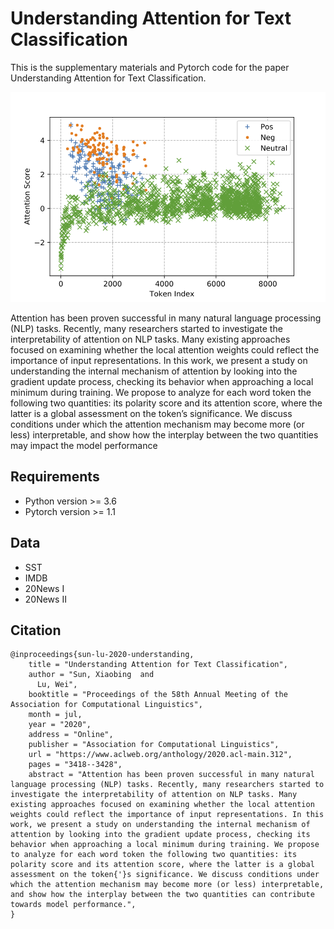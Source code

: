 # Understanding Attention for Text Classification
This is the supplementary materials and Pytorch code for the paper Understanding Attention for Text Classification.
<p align="center">
 <img src="imgs/sst_attn_score_d10_tanh.png" width="700"/>
</p>
Attention has been proven successful in many natural language processing (NLP) tasks. Recently, many researchers started to investigate the interpretability of attention on NLP tasks.
Many existing approaches focused on examining whether the local attention weights could
reflect the importance of input representations. In this work, we present a study on understanding the internal mechanism of attention by looking into the gradient update process,
checking its behavior when approaching a local minimum during training. We propose to
analyze for each word token the following two
quantities: its polarity score and its attention
score, where the latter is a global assessment
on the token’s significance. We discuss conditions under which the attention mechanism
may become more (or less) interpretable, and
show how the interplay between the two quantities may impact the model performance

## Requirements
* Python version >= 3.6
* Pytorch version >= 1.1

## Data
* SST
* IMDB
* 20News I
* 20News II

## Citation
```
@inproceedings{sun-lu-2020-understanding,
    title = "Understanding Attention for Text Classification",
    author = "Sun, Xiaobing  and
      Lu, Wei",
    booktitle = "Proceedings of the 58th Annual Meeting of the Association for Computational Linguistics",
    month = jul,
    year = "2020",
    address = "Online",
    publisher = "Association for Computational Linguistics",
    url = "https://www.aclweb.org/anthology/2020.acl-main.312",
    pages = "3418--3428",
    abstract = "Attention has been proven successful in many natural language processing (NLP) tasks. Recently, many researchers started to investigate the interpretability of attention on NLP tasks. Many existing approaches focused on examining whether the local attention weights could reflect the importance of input representations. In this work, we present a study on understanding the internal mechanism of attention by looking into the gradient update process, checking its behavior when approaching a local minimum during training. We propose to analyze for each word token the following two quantities: its polarity score and its attention score, where the latter is a global assessment on the token{'}s significance. We discuss conditions under which the attention mechanism may become more (or less) interpretable, and show how the interplay between the two quantities can contribute towards model performance.",
}
```

